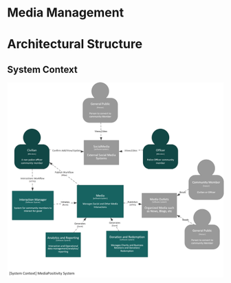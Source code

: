 # Media Management

# Architectural Structure

## System Context

![Media Management System Context](./Media%20Context.png)
